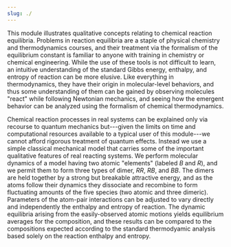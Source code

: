```yaml
---
slug: ./
---
```



This module illustrates qualitative concepts relating to chemical reaction equilibria.  Problems in reaction equilibria are a staple of physical chemistry and thermodynamics courses, and their treatment via the formalism of the equilibrium constant is familiar to anyone with training in chemistry or chemical engineering.  While the use of these tools is not difficult to learn, an intuitive understanding of the standard Gibbs energy, enthalpy, and entropy of reaction can be more elusive.  Like everything in thermodynamics, they have their origin in molecular-level behaviors, and thus some understanding of them can be gained by observing molecules &quot;react&quot; while following Newtonian mechanics, and seeing how the emergent behavior can be analyzed using the formalism of chemical thermodynamics.

Chemical reaction processes in real systems can be explained only via recourse to quantum mechanics but---given the limits on time and computational resources available to a typical user of this module---we cannot afford rigorous treatment of  quantum effects.  Instead we use a simple classical mechanical model that carries some of the important qualitative features of real reacting systems.  We perform molecular dynamics of a model having two atomic &quot;elements&quot; (labeled *B* and *R*), and we permit them to form three types of dimer, *RR*, *RB*, and *BB*.  The dimers are held together by a strong but breakable attractive energy, and as the atoms follow their dynamics  they dissociate and recombine to form fluctuating amounts of the five species&nbsp;(two atomic and three dimeric).  Parameters of the atom-pair interactions can be adjusted to vary directly and independently the enthalpy and entropy of reaction.  The dynamic equilibria arising from the easily-observed atomic motions yields equilibrium averages for the composition, and these results can be compared to the compositions expected according to the standard thermodyamic analysis based solely on the reaction enthalpy and entropy.
